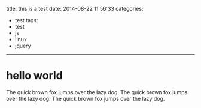 title: this is a test
date: 2014-08-22 11:56:33
categories:
- test
tags:
- test
- js
- linux
- jquery
---
# hello world
The quick brown fox jumps over the lazy dog.
The quick brown fox jumps over the lazy dog.
The quick brown fox jumps over the lazy dog.
